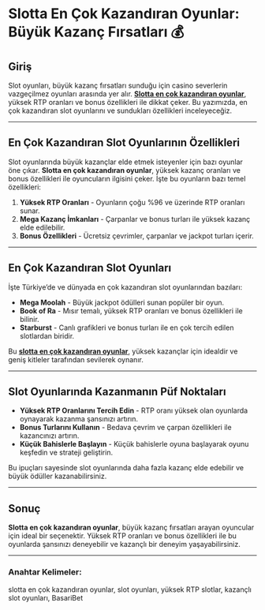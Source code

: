 # Slotta En Çok Kazandıran Oyunlar: Büyük Kazanç Fırsatları 💰

## Giriş

Slot oyunları, büyük kazanç fırsatları sunduğu için casino severlerin vazgeçilmez oyunları arasında yer alır. **[Slotta en çok kazandıran oyunlar](https://casinotr.link/gWCRZ4)**, yüksek RTP oranları ve bonus özellikleri ile dikkat çeker. Bu yazımızda, en çok kazandıran slot oyunlarını ve sundukları özellikleri inceleyeceğiz.

---

## En Çok Kazandıran Slot Oyunlarının Özellikleri

Slot oyunlarında büyük kazançlar elde etmek isteyenler için bazı oyunlar öne çıkar. **Slotta en çok kazandıran oyunlar**, yüksek kazanç oranları ve bonus özellikleri ile oyuncuların ilgisini çeker. İşte bu oyunların bazı temel özellikleri:

1. **Yüksek RTP Oranları** - Oyunların çoğu %96 ve üzerinde RTP oranları sunar.
2. **Mega Kazanç İmkanları** - Çarpanlar ve bonus turları ile yüksek kazanç elde edilebilir.
3. **Bonus Özellikleri** - Ücretsiz çevrimler, çarpanlar ve jackpot turları içerir.

---

## En Çok Kazandıran Slot Oyunları

İşte Türkiye’de ve dünyada en çok kazandıran slot oyunlarından bazıları:

- **Mega Moolah** - Büyük jackpot ödülleri sunan popüler bir oyun.
- **Book of Ra** - Mısır temalı, yüksek RTP oranları ve bonus özellikleri ile bilinir.
- **Starburst** - Canlı grafikleri ve bonus turları ile en çok tercih edilen slotlardan biridir.

Bu **[slotta en çok kazandıran oyunlar](https://casinotr.link/gWCRZ4)**, yüksek kazançlar için idealdir ve geniş kitleler tarafından sevilerek oynanır.

---

## Slot Oyunlarında Kazanmanın Püf Noktaları

- **Yüksek RTP Oranlarını Tercih Edin** - RTP oranı yüksek olan oyunlarda oynayarak kazanma şansınızı artırın.
- **Bonus Turlarını Kullanın** - Bedava çevrim ve çarpan özellikleri ile kazancınızı artırın.
- **Küçük Bahislerle Başlayın** - Küçük bahislerle oyuna başlayarak oyunu keşfedin ve strateji geliştirin.

Bu ipuçları sayesinde slot oyunlarında daha fazla kazanç elde edebilir ve büyük ödüller kazanabilirsiniz.

---

## Sonuç

**Slotta en çok kazandıran oyunlar**, büyük kazanç fırsatları arayan oyuncular için ideal bir seçenektir. Yüksek RTP oranları ve bonus özellikleri ile bu oyunlarda şansınızı deneyebilir ve kazançlı bir deneyim yaşayabilirsiniz.

---

### Anahtar Kelimeler:
slotta en çok kazandıran oyunlar, slot oyunları, yüksek RTP slotlar, kazançlı slot oyunları, BasariBet
